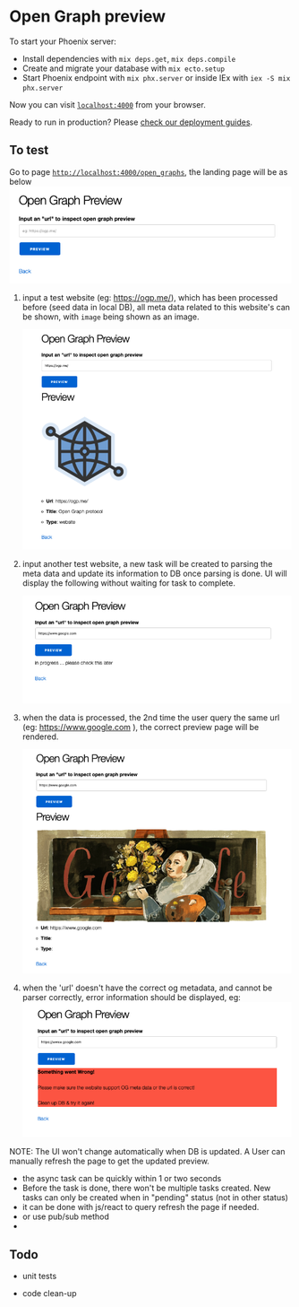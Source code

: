 # Open Graph preview

To start your Phoenix server:

* Install dependencies with `mix deps.get`, `mix deps.compile`
* Create and migrate your database with `mix ecto.setup`
* Start Phoenix endpoint with `mix phx.server` or inside IEx with `iex -S mix phx.server`

Now you can visit [`localhost:4000`](http://localhost:4000) from your browser.

Ready to run in production? Please [check our deployment guides](https://hexdocs.pm/phoenix/deployment.html).

## To test

Go to page [`http://localhost:4000/open_graphs`](http://localhost:4000/open_graphs), the landing page will be as below
      ![image](doc/landing_page.png)

1) input a test website (eg: <https://ogp.me/>), which has been processed before (seed data in local DB), all meta data related to this website's can be shown, with `image` being shown as an image.

    ![image](doc/preview_opg.me.png)

2) input another test website, a new task will be created to parsing the meta data and update its information to DB once parsing is done. UI will display the following without waiting for task to complete.

    ![image](doc/processing.png)

3) when the data is processed, the 2nd time the user query the same url (eg: <https://www.google.com> ), the correct preview page will be rendered.

    ![image](doc/preview_google.com.png)

4) when the 'url' doesn't have the correct og metadata, and cannot be parser correctly, error information should be displayed, eg:  
   ![image](doc/preview_error.png)

NOTE: The UI won't change automatically when DB is updated. A User can manually refresh the page to get the updated preview.

* the async task can be quickly within 1 or two seconds
* Before the task is done, there won't be multiple tasks created. New tasks can only be created when in "pending" status (not in other status)
* it can be done with js/react to query refresh the page if needed.
* or use pub/sub method
*

## Todo

* unit tests

* code clean-up

